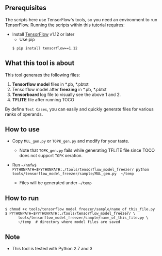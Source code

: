 ## Prerequisites

The scripts here use TensorFlow's tools, so you need an environment to run TensorFlow. Running the scripts within this tutorial requires:

* Install [TensorFlow](https://www.tensorflow.org/install/) v1.12 or later
    * Use pip
    ```
    $ pip install tensorflow==1.12
    ```

## What this tool is about

This tool generaes the following files:
1. __Tensorflow model__ files in *.pb, *.pbtxt
1. Tensorflow model after __freezing__ in *.pb, *.pbtxt
1. __Tensorboard__ log file to visually see the above 1 and 2.
1. __TFLITE__ file after running TOCO

By define `Test Cases`, you can easily and quickly generate files for various ranks of operands.

## How to use

- Copy `MUL_gen.py` or `TOPK_gen.py` and modify for your taste.
  - Note that `TOPK_gen.py` fails while generating TFLITE file since TOCO does not support `TOPK` oeration.

- Run `~/nnfw$ PYTHONPATH=$PYTHONPATH:./tools/tensorflow_model_freezer/ python tools/tensorflow_model_freezer/sample/MUL_gen.py  ~/temp`
  - Files will be generated under `~/temp`

## How to run
```
$ chmod +x tools/tensorflow_model_freezer/sample/name_of_this_file.py
$ PYTHONPATH=$PYTHONPATH:./tools/tensorflow_model_freezer/ \
      tools/tensorflow_model_freezer/sample/name_of_this_file.py \
      ~/temp  # directory where model files are saved
```

## Note
- This tool is tested with Python 2.7 and 3
